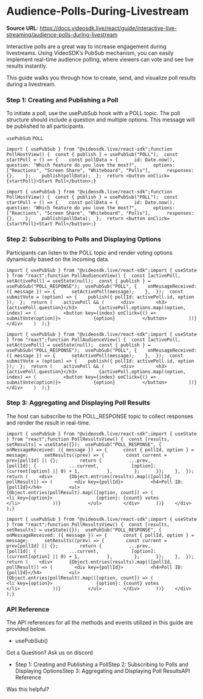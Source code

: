 # Audience-Polls-During-Livestream

**Source URL:** https://docs.videosdk.live/react/guide/interactive-live-streaming/audience-polls-during-livestream

Interactive polls are a great way to increase engagement during livestreams. Using VideoSDK’s PubSub mechanism, you can easily implement real-time audience polling, where viewers can vote and see live results instantly.

This guide walks you through how to create, send, and visualize poll results during a livestream.

### Step 1: Creating and Publishing a Poll​

To initiate a poll, use the usePubSub hook with a POLL topic. The poll structure should include a question and multiple options. This message will be published to all participants.

`usePubSub`
`POLL`
```
import { usePubSub } from "@videosdk.live/react-sdk";function PollHostView() {  const { publish } = usePubSub("POLL");  const startPoll = () => {    const pollData = {      id: Date.now(),      question: "Which feature do you love the most?",      options: ["Reactions", "Screen Share", "Whiteboard", "Polls"],      responses: {},    };    publish(pollData);  };  return <button onClick={startPoll}>Start Poll</button>;}
```

`import { usePubSub } from "@videosdk.live/react-sdk";function PollHostView() {  const { publish } = usePubSub("POLL");  const startPoll = () => {    const pollData = {      id: Date.now(),      question: "Which feature do you love the most?",      options: ["Reactions", "Screen Share", "Whiteboard", "Polls"],      responses: {},    };    publish(pollData);  };  return <button onClick={startPoll}>Start Poll</button>;}`
### Step 2: Subscribing to Polls and Displaying Options​

Participants can listen to the POLL topic and render voting options dynamically based on the incoming data.

```
import { usePubSub } from "@videosdk.live/react-sdk";import { useState } from "react";function PollAudienceView() {  const [activePoll, setActivePoll] = useState(null);  const { publish } = usePubSub("POLL_RESPONSE");  usePubSub("POLL", {    onMessageReceived: ({ message }) => {      setActivePoll(message);    },  });  const submitVote = (option) => {    publish({ pollId: activePoll.id, option });  };  return (    activePoll && (      <div>        <h3>{activePoll.question}</h3>        {activePoll.options.map((option, index) => (          <button key={index} onClick={() => submitVote(option)}>            {option}          </button>        ))}      </div>    )  );}
```

`import { usePubSub } from "@videosdk.live/react-sdk";import { useState } from "react";function PollAudienceView() {  const [activePoll, setActivePoll] = useState(null);  const { publish } = usePubSub("POLL_RESPONSE");  usePubSub("POLL", {    onMessageReceived: ({ message }) => {      setActivePoll(message);    },  });  const submitVote = (option) => {    publish({ pollId: activePoll.id, option });  };  return (    activePoll && (      <div>        <h3>{activePoll.question}</h3>        {activePoll.options.map((option, index) => (          <button key={index} onClick={() => submitVote(option)}>            {option}          </button>        ))}      </div>    )  );}`
### Step 3: Aggregating and Displaying Poll Results​

The host can subscribe to the POLL_RESPONSE topic to collect responses and render the result in real-time.

```
import { usePubSub } from "@videosdk.live/react-sdk";import { useState } from "react";function PollResultsView() {  const [results, setResults] = useState({});  usePubSub("POLL_RESPONSE", {    onMessageReceived: ({ message }) => {      const { pollId, option } = message;      setResults((prev) => {        const current = prev[pollId] || {};        return {          ...prev,          [pollId]: {            ...current,            [option]: (current[option] || 0) + 1,          },        };      });    },  });  return (    <div>      {Object.entries(results).map(([pollId, pollResult]) => (        <div key={pollId}>          <h4>Poll ID: {pollId}</h4>          <ul>            {Object.entries(pollResult).map(([option, count]) => (              <li key={option}>                {option}: {count} votes              </li>            ))}          </ul>        </div>      ))}    </div>  );}
```

`import { usePubSub } from "@videosdk.live/react-sdk";import { useState } from "react";function PollResultsView() {  const [results, setResults] = useState({});  usePubSub("POLL_RESPONSE", {    onMessageReceived: ({ message }) => {      const { pollId, option } = message;      setResults((prev) => {        const current = prev[pollId] || {};        return {          ...prev,          [pollId]: {            ...current,            [option]: (current[option] || 0) + 1,          },        };      });    },  });  return (    <div>      {Object.entries(results).map(([pollId, pollResult]) => (        <div key={pollId}>          <h4>Poll ID: {pollId}</h4>          <ul>            {Object.entries(pollResult).map(([option, count]) => (              <li key={option}>                {option}: {count} votes              </li>            ))}          </ul>        </div>      ))}    </div>  );}`
### API Reference​

The API references for all the methods and events utilized in this guide are provided below.

- usePubSub()

Got a Question? Ask us on discord

- Step 1: Creating and Publishing a PollStep 2: Subscribing to Polls and Displaying OptionsStep 3: Aggregating and Displaying Poll ResultsAPI Reference

Was this helpful?
